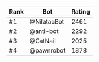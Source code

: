 Rank|Bot|Rating
---|---|---
#1|@NilatacBot|2461
#2|@anti-bot|2292
#3|@CatNail|2025
#4|@pawnrobot|1878
